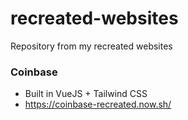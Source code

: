 # recreated-websites
Repository from my recreated websites

### Coinbase
  * Built in VueJS + Tailwind CSS
  * https://coinbase-recreated.now.sh/
